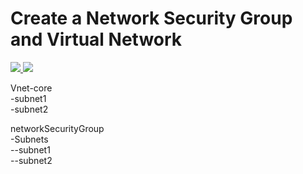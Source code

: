 
# Create a Network Security Group and Virtual Network

<a href="https://portal.azure.com/#create/Microsoft.Template/uri/https%3A%2F%2Fraw.githubusercontent.com%2FSpralien%2FAzureTPL%2Fmaster%2FTPL-VirtualNetwork-NetworkSecurity%2Fazuredeploy.json" target="_blank">
  <img src="http://azuredeploy.net/deploybutton.png"/>
</a>
<a href="http://armviz.io/#/?load=https%3A%2F%2Fraw.githubusercontent.com%2FSpralien%2FAzureTPL%2Fmaster%2FTPL-VirtualNetwork-NetworkSecurity%2Fazuredeploy.json" target="_blank">
    <img src="http://armviz.io/visualizebutton.png"/>
</a>
<p>
Vnet-core <br>
-subnet1 <br>
-subnet2 
</p>
<p>
networkSecurityGroup<br>
-Subnets<br>
--subnet1<br>
--subnet2  
</p>

